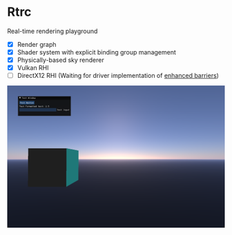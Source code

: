 # Rtrc

Real-time rendering playground

- [x] Render graph
- [x] Shader system with explicit binding group management
- [x] Physically-based sky renderer
- [x] Vulkan RHI
- [ ] DirectX12 RHI (Waiting for driver implementation of [enhanced barriers](https://microsoft.github.io/DirectX-Specs/d3d/D3D12EnhancedBarriers.html))

![](./Gallery/00.png)